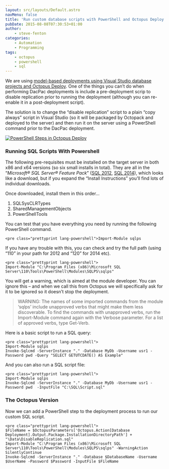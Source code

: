 ```yaml
---
layout: src/layouts/Default.astro
navMenu: false
title: 'Run custom database scripts with PowerShell and Octopus Deploy'
pubDate: 2015-08-08T07:30:53+01:00
author:
    - steve-fenton
categories:
    - Automation
    - Programming
tags:
    - octopus
    - powershell
    - sql
---
```


We are using [model-based deployments using Visual Studio database projects and Octopus Deploy](/2015/06/packaging-visual-studio-database-project-with-octopack/). One of the things you can’t do when performing DacPac deployments is include a pre-deployment scrip to disable replication prior to running the deployment (although you can re-enable it in a post-deployment script).

The solution is to change the “disable replication” script to a plain “copy always” script in Visual Studio (so it will be packaged by Octopack and deployed to the server) and then run it on the server using a PowerShell command prior to the DacPac deployment.

[![PowerShell Steps in Octopus Deploy](https://www.stevefenton.co.uk/wp-content/uploads/2015/08/powershell-steps.png)](https://www.stevefenton.co.uk/wp-content/uploads/2015/08/powershell-steps.png)

### Running SQL Scripts With Powershell

The following pre-requisites must be installed on the target server in both x86 and x64 versions (so six small installs in total). They are all in the “*Microsoft® SQL Server® Feature Pack*” ([SQL 2012](http://www.microsoft.com/en-us/download/details.aspx?id=29065), [SQL 2014](http://www.microsoft.com/en-us/download/details.aspx?id=42295)), which looks like a download, but if you expand the “Install Instructions” you’ll find lots of individual downloads.

Once downloaded, install them in this order…

1. SQLSysCLRTypes
2. SharedManagementObjects
3. PowerShellTools

You can test that you have everything you need by running the following PowerShell command.

```
<pre class="prettyprint lang-powershell">Import-Module sqlps
```
If you have any trouble with this, you can check and try the full path (using “110” in your path for 2012 and “120” for 2014 etc).

```
<pre class="prettyprint lang-powershell">
Import-Module "C:\Program Files (x86)\Microsoft SQL Server\110\Tools\PowerShell\Modules\SQLPS\sqlps"
```
You will get a warning, which is aimed at the module developer. You can ignore this – and when we call this from Octopus we will specifically ask for it to be ignored so it doesn’t stop the deployment.

> WARNING: The names of some imported commands from the module ‘sqlps’ include unapproved verbs that might make them less discoverable. To find the commands with unapproved verbs, run the Import-Module command again with the Verbose parameter. For a list of approved verbs, type Get-Verb.

Here is a basic script to run a SQL query:

```
<pre class="prettyprint lang-powershell">
Import-Module sqlps
Invoke-Sqlcmd -ServerInstance "." -Database MyDb -Username usr1 -Password pwd -Query "SELECT GETUTCDATE() AS Example"
```
And you can also run a SQL script file:

```
<pre class="prettyprint lang-powershell">
Import-Module sqlps
Invoke-Sqlcmd -ServerInstance "." -Database MyDb -Username usr1 -Password pwd  -InputFile "C:\SQL\Script.sql"
```
### The Octopus Version

Now we can add a PowerShell step to the deployment process to run our custom SQL script.

```
<pre class="prettyprint lang-powershell">
$FileName = $OctopusParameters['Octopus.Action[Database Deployment].Output.Package.InstallationDirectoryPath'] + "\Data\DisableReplication.sql"
Import-Module "C:\Program Files (x86)\Microsoft SQL Server\110\Tools\PowerShell\Modules\SQLPS\sqlps" -WarningAction SilentlyContinue
Invoke-Sqlcmd -ServerInstance "." -Database $DatabaseName -Username $UserName -Password $Password -InputFile $FileName
```
